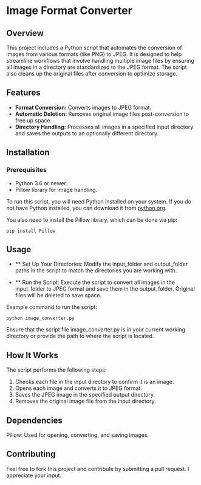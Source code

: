 # Image Format Converter

## Overview
This project includes a Python script that automates the conversion of images from various formats (like PNG) to JPEG. It is designed to help streamline workflows that involve handling multiple image files by ensuring all images in a directory are standardized to the JPEG format. The script also cleans up the original files after conversion to optimize storage.

## Features
- **Format Conversion:** Converts images to JPEG format.
- **Automatic Deletion:** Removes original image files post-conversion to free up space.
- **Directory Handling:** Processes all images in a specified input directory and saves the outputs to an optionally different directory.

## Installation

### Prerequisites
- Python 3.6 or newer.
- Pillow library for image handling.

To run this script, you will need Python installed on your system. If you do not have Python installed, you can download it from [python.org](https://www.python.org/downloads/).

You also need to install the Pillow library, which can be done via pip:

```
pip install Pillow
```
## Usage
- ** Set Up Your Directories:
Modify the input_folder and output_folder paths in the script to match the directories you are working with.

- ** Run the Script:
Execute the script to convert all images in the input_folder to JPEG format and save them in the output_folder. Original files will be deleted to save space.

Example command to run the script:
```
python image_converter.py
```
Ensure that the script file image_converter.py is in your current working directory or provide the path to where the script is located.

## How It Works
The script performs the following steps:

1. Checks each file in the input directory to confirm it is an image.
2. Opens each image and converts it to JPEG format.
3. Saves the JPEG image in the specified output directory.
4. Removes the original image file from the input directory.

## Dependencies
Pillow: Used for opening, converting, and saving images.

## Contributing
Feel free to fork this project and contribute by submitting a pull request. I appreciate your input.

